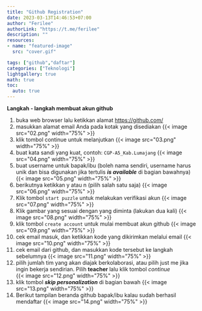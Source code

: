 ```yaml
---
title: "Github Registration"
date: 2023-03-13T14:46:53+07:00
author: "Ferilee"
authorLink: "https://t.me/ferilee"
description: ""
resources:
- name: "featured-image"
  src: "cover.gif"

tags: ["github","daftar"]
categories: ["Teknologi"]
lightgallery: true
math: true
toc:
  auto: true
---
```

**Langkah - langkah membuat akun github**

1.  buka web browser lalu ketikkan alamat https://github.com/
2.  masukkan alamat email Anda pada kotak yang disediakan
{{< image src="02.png" width="75%" >}}
3.  klik tombol continue untuk melanjutkan
{{< image src="03.png" width="75%" >}}
4.  buat kata sandi yang kuat, contoh: `CGP-A5_Kab.Lumajang`
{{< image src="04.png" width="75%" >}}
5.  buat username untuk bapak/ibu (boleh nama sendiri, username harus unik dan bisa digunakan jika tertulis ***is available*** di bagian bawahnya)
{{< image src="05.png" width="75%" >}}
6.  berikutnya ketikkan y atau n (pilih salah satu saja)
{{< image src="06.png" width="75%" >}}
7.  Klik tombol `start puzzle` untuk melakukan verifikasi akun
{{< image src="07.png" width="75%" >}}
8.  Klik gambar yang sesuai dengan yang diminta (lakukan dua kali)
{{< image src="08.png" width="75%" >}}
9.  klik tombol `create account` untuk mulai membuat akun github
{{< image src="09.png" width="75%" >}}
10. cek email masuk, dan ketikkan kode yang dikirimkan melalui email
{{< image src="10.png" width="75%" >}}
11. cek email dari github, dan masukkan kode tersebut ke langkah sebelumnya
{{< image src="11.png" width="75%" >}}
12. pilih jumlah tim yang akan diajak berkolaborasi, atau pilih just me jika ingin bekerja sendirian. Pilih **teacher** lalu klik tombol *continue* \
{{< image src="12.png" width="75%" >}}
13. klik tombol ***skip personalization*** di bagian bawah
{{< image src="13.png" width="75%" >}}
14. Berikut tampilan beranda github bapak/ibu kalau sudah berhasil mendaftar
{{< image src="14.png" width="75%" >}}
